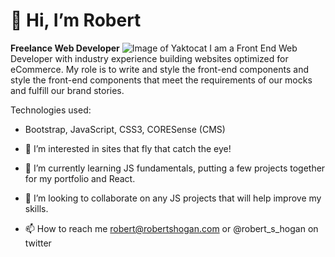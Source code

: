 # 👋 Hi, I’m Robert
**Freelance Web Developer**
![Image of Yaktocat](https://octodex.github.com/images/yaktocat.png)
I am a Front End Web Developer with industry experience building websites optimized for eCommerce. My role is to write and style the front-end components and style the front-end components that meet the requirements of our mocks and fulfill our brand stories. 

Technologies used:
- Bootstrap, JavaScript, CSS3, CORESense (CMS) 

- 👀 I’m interested in sites that fly that catch the eye!
- 🌱 I’m currently learning JS fundamentals, putting a few projects together for my portfolio and React.
- 💞️ I’m looking to collaborate on any JS projects that will help improve my skills.
- 📫 How to reach me robert@robertshogan.com or @robert_s_hogan on twitter

<!---
robert-s-hogan/robert-s-hogan is a ✨ special ✨ repository because its `README.md` (this file) appears on your GitHub profile.
You can click the Preview link to take a look at your changes.
--->
